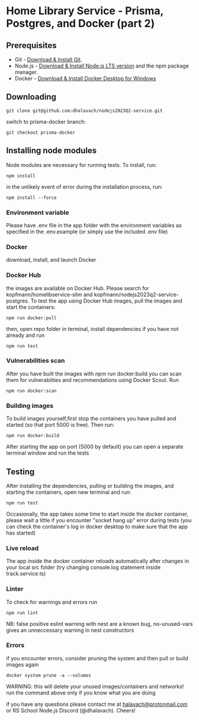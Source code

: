 # Home Library Service - Prisma, Postgres, and Docker (part 2)

## Prerequisites

- Git - [Download & Install Git](https://git-scm.com/downloads).
- Node.js - [Download & Install Node.js LTS version](https://nodejs.org/en/download/) and the npm package manager.
- Docker - [Download & Install Docker Desktop for Windows](https://docs.docker.com/desktop/install/windows-install/)

## Downloading

```
git clone git@github.com:dhalavach/nodejs2023Q2-service.git
```

switch to prisma-docker branch:

```
git checkout prisma-docker
```

## Installing node modules

Node modules are necessary for running tests. To install, run:

```
npm install
```

in the unlikely event of error during the installation process, run:

```
npm install --force
```

### Environment variable
Please have .env file in the app folder with the environment variables as specified in the .env.example (or simply use the included .env file)


### Docker

download, install, and launch Docker

### Docker Hub

the images are available on Docker Hub. Please search for kopfmann/homelibservice-slim and kopfmann/nodejs2023q2-service-postgres. To test the app using Docker Hub images, pull the images and start the containers:

```
npm run docker:pull
```

then, open repo folder in terminal, install dependencies if you have not already and run

```
npm run test
```

### Vulnerabilities scan

After you have built the images with npm run docker:build
you can scan them for vulnerabiities and recommendations using Docker Scout. Run

```
npm run docker:scan
```

### Building images

To build images yourself,first stop the containers you have pulled and started (so that port 5000 is free). Then run:

```
npm run docker:build

```

After starting the app on port (5000 by default) you can open a separate terminal window and run the tests

## Testing

After installing the dependencies, pulling or building the images, and starting the containers, open new terminal and run:

```
npm run test
```

Occasionally, the app takes some time to start inside the docker container, please wait a little if you encounter "socket hang up" error during tests (you can check the container's log in docker desktop to make sure that the app has started)

### Live reload

The app inside the docker container reloads automatically after changes in your local src folder (try changing console.log statement inside track.service.ts)

### Linter

To check for warnings and errors run

```
npm run lint
```

NB: false positive eslint warning with nest are a known bug, no-unused-vars gives an unneccessary warning in nest constructors

### Errors

if you encounter errors, consider pruning the system and then pull or build images again

```
docker system prune -a --volumes
```

WARNING: this will delete your unused images/containers and networks! run the command above only if you know what you are doing

if you have any questions please contact me at halavach@protonmail.com or RS School Node.js Discord (@dhalavach). Cheers!
